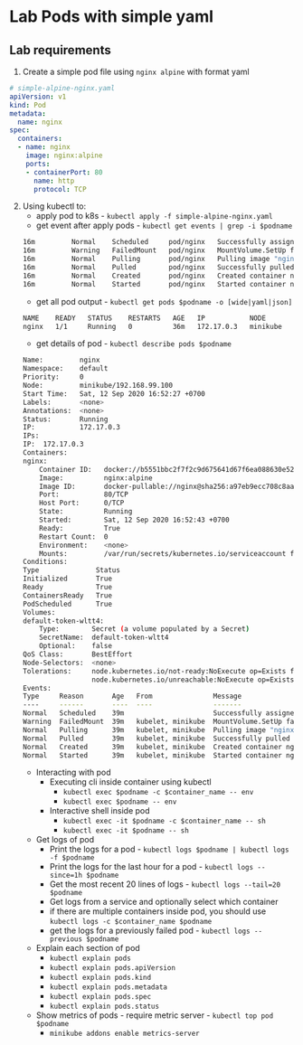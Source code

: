 # Lab Pods with simple yaml
## Lab requirements

1.  Create a simple pod file using `nginx alpine` with format yaml
```yaml
# simple-alpine-nginx.yaml
apiVersion: v1
kind: Pod
metadata:
  name: nginx
spec:
  containers:
  - name: nginx
    image: nginx:alpine
    ports:
    - containerPort: 80
      name: http
      protocol: TCP
```
2.  Using kubectl to:
    -   apply pod to k8s - `kubectl apply -f simple-alpine-nginx.yaml`
    -   get event after apply pods - `kubectl get events | grep -i $podname`
    ```bash
    16m         Normal    Scheduled     pod/nginx   Successfully assigned default/nginx to minikube
    16m         Warning   FailedMount   pod/nginx   MountVolume.SetUp failed for volume "default-token-wltt4" : failed to sync secret cache: timed out waiting for the condition
    16m         Normal    Pulling       pod/nginx   Pulling image "nginx:alpine"
    16m         Normal    Pulled        pod/nginx   Successfully pulled image "nginx:alpine" in 13.860887637s
    16m         Normal    Created       pod/nginx   Created container nginx
    16m         Normal    Started       pod/nginx   Started container nginx
    ```
    -   get all pod output - `kubectl get pods $podname -o [wide|yaml|json]`
    ```bash
    NAME    READY   STATUS    RESTARTS   AGE   IP           NODE       NOMINATED NODE   READINESS GATES
    nginx   1/1     Running   0          36m   172.17.0.3   minikube   <none>           <none>
    ```
    -   get details of pod - `kubectl describe pods $podname`
    ```bash
    Name:         nginx
    Namespace:    default
    Priority:     0
    Node:         minikube/192.168.99.100
    Start Time:   Sat, 12 Sep 2020 16:52:27 +0700
    Labels:       <none>
    Annotations:  <none>
    Status:       Running
    IP:           172.17.0.3
    IPs:
    IP:  172.17.0.3
    Containers:
    nginx:
        Container ID:   docker://b5551bbc2f7f2c9d675641d67f6ea088630e52e44c1ba762095174aa99690772
        Image:          nginx:alpine
        Image ID:       docker-pullable://nginx@sha256:a97eb9ecc708c8aa715ccfb5e9338f5456e4b65575daf304f108301f3b497314
        Port:           80/TCP
        Host Port:      0/TCP
        State:          Running
        Started:        Sat, 12 Sep 2020 16:52:43 +0700
        Ready:          True
        Restart Count:  0
        Environment:    <none>
        Mounts:         /var/run/secrets/kubernetes.io/serviceaccount from default-token-wltt4 (ro)
    Conditions:
    Type              Status
    Initialized       True
    Ready             True
    ContainersReady   True
    PodScheduled      True
    Volumes:
    default-token-wltt4:
        Type:        Secret (a volume populated by a Secret)
        SecretName:  default-token-wltt4
        Optional:    false
    QoS Class:       BestEffort
    Node-Selectors:  <none>
    Tolerations:     node.kubernetes.io/not-ready:NoExecute op=Exists for 300s
                     node.kubernetes.io/unreachable:NoExecute op=Exists for 300s
    Events:
    Type     Reason       Age   From               Message
    ----     ------       ----  ----               -------
    Normal   Scheduled    39m                      Successfully assigned default/nginx to minikube
    Warning  FailedMount  39m   kubelet, minikube  MountVolume.SetUp failed for volume "default-token-wltt4" : failed to sync secret cache: timed out waiting for the condition
    Normal   Pulling      39m   kubelet, minikube  Pulling image "nginx:alpine"
    Normal   Pulled       39m   kubelet, minikube  Successfully pulled image "nginx:alpine" in 13.860887637s
    Normal   Created      39m   kubelet, minikube  Created container nginx
    Normal   Started      39m   kubelet, minikube  Started container nginx
    ```
    -   Interacting with pod
        -   Executing cli inside container using kubectl
            -   `kubectl exec $podname -c $container_name -- env`
            -   `kubectl exec $podname -- env`
        -   Interactive shell inside pod
            -   `kubectl exec -it $podname -c $container_name -- sh`
            -   `kubectl exec -it $podname -- sh`
    -   Get logs of pod
        -   Print the logs for a pod - `kubectl logs $podname | kubectl logs -f $podname`
        -   Print the logs for the last hour for a pod - `kubectl logs --since=1h $podname`
        -   Get the most recent 20 lines of logs - `kubectl logs --tail=20 $podname`
        -   Get logs from a service and optionally select which container
        -   if there are multiple containers inside pod, you should use `kubectl logs -c $container_name $podname`
        -   get the logs for a previously failed pod - `kubectl logs --previous $podname`
    -   Explain each section of pod
        -   `kubectl explain pods`
        -   `kubectl explain pods.apiVersion`
        -   `kubectl explain pods.kind`
        -   `kubectl explain pods.metadata`
        -   `kubectl explain pods.spec`
        -   `kubectl explain pods.status`
    -   Show metrics of pods - require metric server - `kubectl top pod $podname`
        -   `minikube addons enable metrics-server`